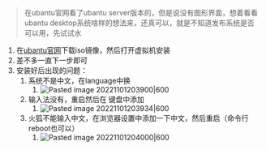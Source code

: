 >在ubantu官网看了ubantu server版本的，但是说没有图形界面，想着看看ubantu desktop系统啥样的想法来，还真可以，就是不知道发布系统是否可以用，先试试水

1. 在[ubantu官网](https://cn.ubuntu.com/)下载iso镜像，然后打开虚拟机安装
2. 差不多一直下一步即可
3. 安装好后出现的问题：
	1. 系统不是中文，在language中换
		1. ![Pasted image 20221101203900|600](https://ob-1300571388.cos.ap-nanjing.myqcloud.com/ob-pic/202409281346751.png)
	2. 输入法没有，重启然后在 键盘中添加
		1. ![Pasted image 20221101203934|600](https://ob-1300571388.cos.ap-nanjing.myqcloud.com/ob-pic/202409281346753.png)
	3. 火狐不能输入中文，在浏览器设置中添加一下中文，然后重启（命令行reboot也可以）
		1. ![Pasted image 20221101204000|600](https://ob-1300571388.cos.ap-nanjing.myqcloud.com/ob-pic/202409281346754.png)